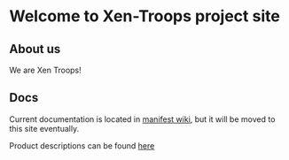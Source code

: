 # Welcome to Xen-Troops project site

## About us

We are Xen Troops!

## Docs

Current documentation is located in [manifest wiki](https://github.com/xen-troops/manifests/wiki), but it will be moved to this site eventually.

Product descriptions can be found [here](products)

